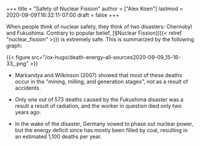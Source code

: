 +++
title = "Safety of Nuclear Fission"
author = ["Alex Koen"]
lastmod = 2020-09-09T16:32:11-07:00
draft = false
+++

When people think of nuclear safety, they think of two disasters: Chernobyl and Fukushima. Contrary to popular belief, [§Nuclear Fission]({{< relref "nuclear_fission" >}}) is extremely safe. This is summarized by the following graph:

{{< figure src="/ox-hugo/death-energy-all-sources2020-09-09_15-16-33_.png" >}}

-   Markandya and Wilkinson (2007) showed that most of these deaths occur in the "mining, milling, and generation stages", not as a result of accidents.

-   Only one out of 573 deaths caused by the Fukushima disaster was a result a result of radiation, and the worker in question died only two years ago.

-   In the wake of the disaster, Germany vowed to phase out nuclear power, but the energy deficit since has mostly been filled by coal, resulting in an estimated 1,100 deaths per year.
